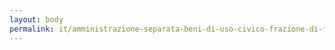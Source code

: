 ```yaml
---
layout: body
permalink: it/amministrazione-separata-beni-di-uso-civico-frazione-di-falesina/
---
```


